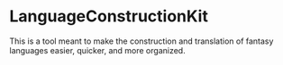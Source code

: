 # LanguageConstructionKit
This is a tool meant to make the construction and translation of fantasy languages easier, quicker, and more organized.
